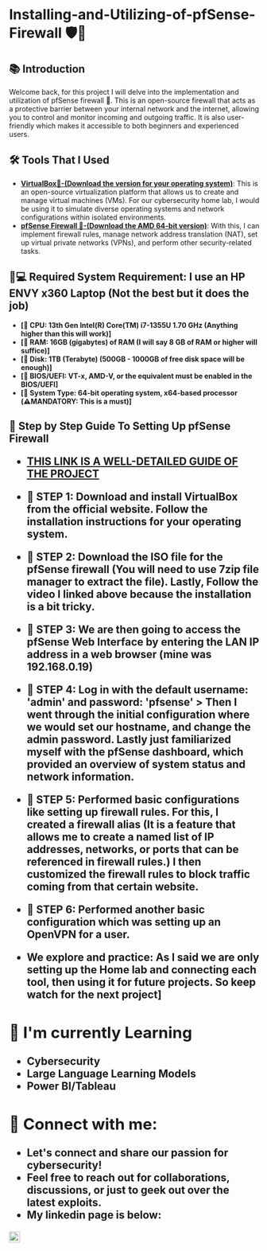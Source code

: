 # Installing-and-Utilizing-of-pfSense-Firewall 🛡️🚫

<h2>📚 Introduction</h2>
Welcome back, for this project I will delve into the implementation and utilization of pfSense firewall 🧱. This is an open-source firewall that acts as a protective barrier between your internal network and the internet, allowing you to control and monitor incoming and outgoing traffic. It is also user-friendly which makes it accessible to both beginners and experienced users.

<h2>🛠️ Tools That I Used</h2>

- <b>[VirtualBox🔄-(Download the version for your operating system)](https://www.virtualbox.org/wiki/Downloads)</b>: This is an open-source virtualization platform that allows us to create and manage virtual machines (VMs). For our cybersecurity home lab, I would be using it to simulate diverse operating systems and network configurations within isolated environments.
- <b>[pfSense Firewall 🧱-(Download the AMD 64-bit version)](https://pfsense.org/download/)</b>: With this, I can implement firewall rules, manage network address translation (NAT), set up virtual private networks (VPNs), and perform other security-related tasks.

<h2>🔄💻 Required System Requirement: I use an HP ENVY x360 Laptop (Not the best but it does the job)</h2>

- <b>[🧠 CPU: 13th Gen Intel(R) Core(TM) i7-1355U 1.70 GHz (Anything higher than this will work)]</b>
- <b>[💾 RAM: 16GB (gigabytes) of RAM (I will say 8 GB of RAM or higher will suffice)]</b>
- <b>[📀 Disk: 1TB (Terabyte) (500GB - 1000GB of free disk space will be enough)]</b>
- <b>[🔄 BIOS/UEFI: VT-x, AMD-V, or the equivalent must be enabled in the BIOS/UEFI]</b>
- <b>[🔧 System Type: 64-bit operating system, x64-based processor (⚠️MANDATORY: This is a must)]</b>

<h2>📝 Step by Step Guide To Setting Up pfSense Firewall

- <b>[THIS LINK IS A WELL-DETAILED GUIDE OF THE PROJECT](https://www.youtube.com/live/GUCRDqplwMQ?si=YrEbBZ45ju9DIfwx)</b>

- <b>📝 STEP 1: Download and install VirtualBox from the official website. Follow the installation instructions for your operating system.</b>

- <b>📝 STEP 2: Download the ISO file for the pfSense firewall (You will need to use 7zip file manager to extract the file). Lastly, Follow the video I linked above because the installation is a bit tricky.</b>

- <b>📝 STEP 3: We are then going to access the pfSense Web Interface by entering the LAN IP address in a web browser (mine was 192.168.0.19)</b>

- <b>📝 STEP 4: Log in with the default username: 'admin' and password: 'pfsense' > Then I went through the initial configuration where we would set our hostname, and change the admin password. Lastly just familiarized myself with the pfSense dashboard, which provided an overview of system status and network information.</b>

- <b>📝 STEP 5: Performed basic configurations like setting up firewall rules. For this, I created a firewall alias (It is a feature that allows me to create  a named list of IP addresses, networks, or ports that can be referenced in firewall rules.) I then customized the firewall rules to block traffic coming from that certain website.</b>
  
- <b>📝 STEP 6: Performed another basic configuration which was setting up an OpenVPN for a user. 



- We explore and practice: As I said we are only setting up the Home lab and connecting each tool, then using it for future projects. So keep watch for the next project]






<h2>🌱 I'm currently Learning</h2>

- Cybersecurity
- Large Language Learning Models
- Power BI/Tableau

<h2> 🤳 Connect with me:</h2>

- Let's connect and share our passion for cybersecurity!
- Feel free to reach out for collaborations, discussions, or just to geek out over the latest exploits. 
- My linkedin page is below:

[<img align="left" alt="RichardSaunders | LinkedIn" width="22px" src="https://cdn.jsdelivr.net/npm/simple-icons@v3/icons/linkedin.svg" />][linkedin]

[linkedin]: https://www.linkedin.com/in/isaac-oribamise/

<!--
**joshmadakor1/joshmadakor1** is a ✨ _special_ ✨ repository because its `README.md` (this file) appears on your GitHub profile.

Here are some ideas to get you started:

- 🔭 I’m currently working on ...
- 🌱 I’m currently learning ...
- 👯 I’m looking to collaborate on ...
- 🤔 I’m looking for help with ...
- 💬 Ask me about ...
- 📫 How to reach me: ...
- 😄 Pronouns: ...
- ⚡ Fun fact: ...
-->

